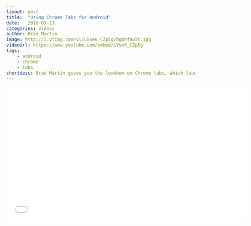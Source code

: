 ```yaml
---
layout: post
title:  "Using Chrome Tabs for Android"
date:   2016-03-23
categories: videos
author: Brad Martin
image: http://i.ytimg.com/vi/LVseK_CZp5g/hqdefault.jpg
videoUrl: https://www.youtube.com/embed/LVseK_CZp5g
tags: 
    - android
    - chrome
    - tabs
shortdesc: Brad Martin gives you the lowdown on Chrome tabs, which launch web content on Android without relying on a webview. 
---
```

<iframe width="640" height="360" src="{{ videoUrl }}" frameborder="0" allowfullscreen></iframe>